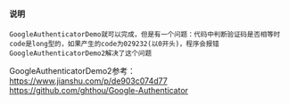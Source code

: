 #### 说明
```
GoogleAuthenticatorDemo就可以完成，但是有一个问题：代码中判断验证码是否相等时 code是long型的，如果产生的code为029232(以0开头)，程序会报错
GoogleAuthenticatorDemo2解决了这个问题
```

GoogleAuthenticatorDemo2参考：
https://www.jianshu.com/p/de903c074d77
https://github.com/ghthou/Google-Authenticator
